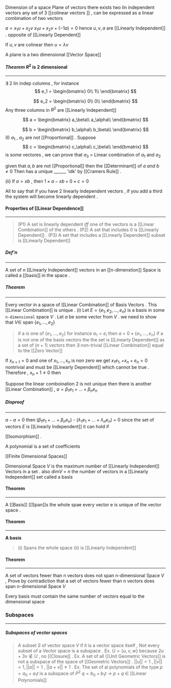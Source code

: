 Dimension of a space
Plane of vectors there exists two lin independent vectors any set of 3 [[colinear vectors ]] , can be expressed as a linear combination of two vectors 

$a = x_1u + x_2v$ 
$x_1u + x_2v + (-1a) = 0$ 
hence $u,v,a$ are [[Linearly Independent]] . opposite of [[Linearly Dependent]]

If $u,v$ are colinear then $u = \lambda v$

A plane is a two dimensional [[Vector Space]]

#### _Theorem_ $R^2$ is 2 dimensional 
___
$\exists$ 2 lin indep columns  , for instance 
$$ e_1 =
\begin{bmatrix} 
	0\\
	1\\
	\end{bmatrix}
$$

$$ e_2 =
\begin{bmatrix} 
	0\\
	0\\
	\end{bmatrix}
$$
Any three columns in $R^2$ are [[Linearly Independent]]

$$ a =
\begin{bmatrix} 
	a_\beta\\
	a_\alpha\\
	\end{bmatrix}
$$

$$ b =
\begin{bmatrix} 
	b_\alpha\\
	b_\beta\\
	\end{bmatrix}
$$
(I) $a_1$  , $a_2$ are not [[Proportional]] . Suppose 
$$ c =
\begin{bmatrix} 
	c_\alpha\\
	c_\beta\\
	\end{bmatrix}
$$
is some vectores , we can prove that $a_3$ = Linear combination of $a_1$ and $a_2$ 


given that $a,b$ are not [[Proportional]] then the [[Determinant]] of $a \ and\  b$ $\neq 0$
Then has a unique ______ 'idk' by [[Cramers Rule]] .  

(ii) If $a = xb$ , then $1 \times a  - xb + 0 \times c = 0$

All to say that if you have 2 linearly independent vectors , if you add a third the system will become linearly dependent . 

#### Properties of [[Linear Dependence]]
____
> (P1) A set is linearly dependent $iff$ one of the vectors is a [[Linear Combination]] of the others . 
> (P2) A set that includes 0 is [[Linearly Dependent]] . 
> (P3) A set that includes a [[Linearly Dependent]] subset is [[Linearly Dependent]]

##### Def'n 
____
A set of $n$ [[Linearly Independent]] vectors in an [[n-dimenstion]] Space is called a [[basis]] in the space . 
#####  Theorem
____
Every vector in a space of [[Linear Combination]] of Basis Vectors . This [[Linear Combination]] is unique  . 
(i) Let $E = \{e_1, e_2 , \dots , e_n\}$ is a basis in some `n-dimensional` space $V$ . Let $a$ be some vector from $V$ . we need to show that $V \in$  span $\{e_1,\dots,e_2\}$
>if a is one of $\{e_1,\dots,e_2\}$ for instance $a_1 = e_i$ then $a$ = $0\times \{e_1,\dots ,e_n\}$ 
>if a is not one of the basis vectors the the set is [[Linearly Dependent]] as a set of $(n+1)$ vectors then $\exists$ non-trivial [[Linear Combination]] equal to the [[Zero Vector]] 

If $x_{n+1} = 0$ and one of $x_1,\dots,x_n$ is non zero we get $x_1e_1, + x_n+e_n = 0$   nontrivial and must be [[Linearly Dependent]]  which cannot be true . Therefore , $x_n+1\neq 0$ then  

Suppose the linear comboination 2 is not unique then there is another [[Linear Combination]] , $a =\beta_1e_1 + \dots + \beta_ne_n$

##### Disproof 
____
$a - a = 0$ then $(\beta_1e_1 + \dots + \beta_ne_n$) - $(\lambda_1e_1+ \dots + \lambda_ne_n)$ = 0  since the set of vectors $E$ is [[Linearly Independent]] it can hold if 

[[Isomorphism]] . 


A polynomial is a set of coefficients  

[[Finite Dimensional Spaces]] 

Dimensional Space $V$ is the maximum number of [[Linearly Independent]] Vectors in a set . also dim$V$  =  $n$ the number of vectors in a [[Linearly Independent]] set called a basis 

#### Theorem
____
A [[Basis]] [[Span]]s the whole spae every vector e is unique of the vector space . 

#### Theorem
___
**A basis**
>(i) Spans the whole space 
>(ii) is [[Linearly Independent]] 

#### Theorem
___
A set of vectors fewer than n vectors does not span n-dimensional Space $V$ , 
Prove by contradiction that a set of vectors fewer than n vectors does span n-dimensional Space $V$ 


Every basis must contain the same number of vectors equal to the dimensional space 


### Subspaces 
___
##### Subspaces of vector spaces 
>A subset $S$ of vector space $V$ if it is a vector space itself , Not every subset of a Vector space is a subspace . 
>	Ex. $U =\{u,v,w\}$ because $2u+3v \notin U$  , no [[Closure]] .
>	Ex. A set of all [[Unit Geometric Vectors]] is not a subspace  of the space of [[Geometric Vectors]] . $||u||=1 \ ,||v|| = 1 , ||a|| = 1$ , $||a+v|| \neq 1$ . 
>	Ex. The set of al polynomials of the type $p = a_0 +a_1t$ is a subspace of $P^2$ $q = b_0 + b_1t$ $\rightarrow$ $p+q$ $\in$ [[Linear Polynomials]] 



